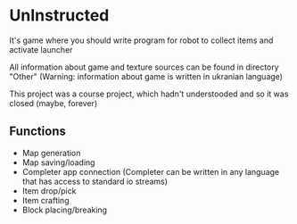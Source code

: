 # UnInstructed

It's game where you should write program for robot to collect items and activate launcher

All information about game and texture sources can be found in directory "Other" (Warning: information about game is written in ukranian language)

This project was a course project, which hadn't understooded and so it was closed (maybe, forever)

## Functions

- Map generation
- Map saving/loading
- Completer app connection (Completer can be written in any language that has access to standard io streams)
- Item drop/pick
- Item crafting
- Block placing/breaking
